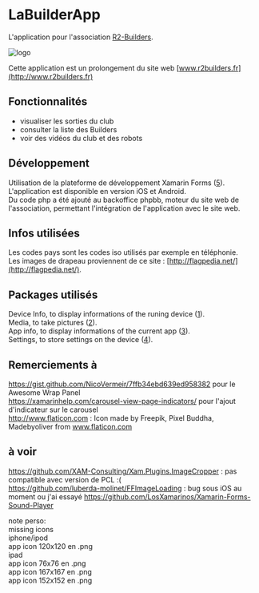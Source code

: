 # LaBuilderApp

L'application pour l'association [R2-Builders](http://www.r2builders.fr).

![logo](http://www.r2builders.fr/images/nouvellebanniere1024.png)

Cette application est un prolongement du site web [www.r2builders.fr](http://www.r2builders.fr)   

Fonctionnalités
---------------
- visualiser les sorties du club  
- consulter la liste des Builders  
- voir des vidéos du club et des robots  

Développement
-------------
Utilisation de la plateforme de développement Xamarin Forms ([5]). L'application est disponible en version iOS et Android.  
Du code php a été ajouté au backoffice phpbb, moteur du site web de l'association, permettant l'intégration de l'application avec le site web.  

Infos utilisées
---------------
Les codes pays sont les codes iso utilisés par exemple en téléphonie.  
Les images de drapeau proviennent de ce site : [http://flagpedia.net/](http://flagpedia.net/).  

Packages utilisés
-----------------
Device Info, to display informations of the runing device ([1]).  
Media, to take pictures ([2]).  
App info, to display informations of the current app ([3]).  
Settings, to store settings on the device ([4]).  

Remerciements à
---------------
https://gist.github.com/NicoVermeir/7ffb34ebd639ed958382 pour le Awesome Wrap Panel  
https://xamarinhelp.com/carousel-view-page-indicators/  pour l'ajout d'indicateur sur le carousel  
http://www.flaticon.com : Icon made by Freepik, Pixel Buddha, Madebyoliver from www.flaticon.com  

à voir  
------
https://github.com/XAM-Consulting/Xam.Plugins.ImageCropper : pas compatible avec version de PCL :(  
https://github.com/luberda-molinet/FFImageLoading  : bug sous iOS au moment ou j'ai essayé
https://github.com/LosXamarinos/Xamarin-Forms-Sound-Player  


[1]: https://github.com/jamesmontemagno/DeviceInfoPlugin
[2]: https://github.com/jamesmontemagno/MediaPlugin
[3]: https://github.com/Aftnet/AppInfoPlugin
[4]: https://github.com/jamesmontemagno/SettingsPlugin
[5]: https://www.xamarin.com

note perso:  
missing icons  
iphone/ipod  
app icon 120x120 en .png  
ipad  
app icon 76x76 en .png  
app icon 167x167 en .png  
app icon 152x152 en .png  
